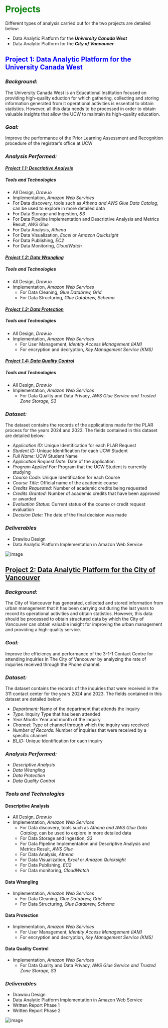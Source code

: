 # <font color="green">Projects</font>

Different types of analysis carried out for the two projects are detailed below:
- Data Analytic Platform for the ***University Canada West***
- Data Analytic Platform for the ***City of Vancouver***
 
## <font color="blue">Project 1: Data Analytic Platform for the University Canada West</font>

### *Background:*
The University Canada West is an Educational Institution focused on providing high-quality eduction for which gathering, collecting and storing information generated from it operational activities is essential to obtain statistics. However, all this data needs to be processed in order to obtain valuable insights that allow the UCW to maintain its high-quality education.

### *Goal:*
Improve the performance of the Prior Learning Assessment and Recognition procedure of the registrar's office at UCW

### *Analysis Performed:*

#### ***[Project 1.1: Descriptive Analysis](University_Canada_West/README.md)***
##### *Tools and Technologies*
  - All Design, *Draw.io*
  - Implementation, *Amazon Web Services*
   - For Data discovery, tools such as *Athena and AWS Glue Data Catalog*, can be used to explore in more detailed data
   - For Data Storage and Ingestion, *S3*
   - For Data Pipeline Implementation and Descriptive Analysis and Metrics Result, *AWS Glue*
   - For Data Analysis, *Athena*
   - For Data Visualization, *Excel* or *Amazon Quicksight*
   - For Data Publishing, *EC2*
   - For Data Monitoring, *CloudWatch*
#### ***[Project 1.2: Data Wrangling](University_Canada_West/DWUCW.md)***
##### *Tools and Technologies*
- All Design, *Draw.io*
- Implementation, *Amazon Web Services*
  - For Data Cleaning, *Glue Databrew, Grid*
  - For Data Structuring, *Glue Databrew, Schema*

#### ***[Project 1.3: Data Protection](University_Canada_West/DPUCW.md)***
##### *Tools and Technologies*
- All Design, *Draw.io*
- Implementation, *Amazon Web Services*
  - For User Management, *Identity Access Management (IAM)*
  - For encryption and decryption, *Key Management Service (KMS)*

#### ***[Project 1.4: Data Quality Control](University_Canada_West/DPQUCW.md)***
##### *Tools and Technologies*
- All Design, *Draw.io*
- Implementation, *Amazon Web Services*
   - For Data Quality and Data Privacy, *AWS Glue Service and Trusted Zone Storage, S3*

### *Dataset:*
The dataset contains the records of the applications made for the PLAR process for the years 2024 and 2023. The fields contained in this dataset are detailed below:

- *Application ID:* Unique Identification for each PLAR Request
- *Student ID:* Unique Identification for each UCW Student
- *Full Name:* UCW Student Name
- *Application Request Date:* Date of the application
- *Program Applied For:* Program that the UCW Student is currently studying
- *Course Code:* Unique Identification for each Course
- *Course Title:* Official name of the academic course
- *Credits Requested:* Number of academic credits being requested
- *Credits Granted:* Number of academic credits that have been approved or awarded
- *Evaluation Status:* Current status of the course or credit request evaluation
- *Decision Date:* The date of the final decision was made

### *Deliverables*
- Drawiou Design
- Data Analytic Platform Implementation in Amazon Web Service
 

![image](https://github.com/user-attachments/assets/0c9b011f-320b-4127-b21c-bb335146ce1a)



## [Project 2: Data Analytic Platform for the City of Vancouver](The_City_of_Vancouver/README.md)

### *Background:*
The City of Vancouver has generated, collected and stored information from urban management that it has been carrying out during the last years to record its operational activities and obtain statistics. However, this data should be processed to obtain structured data by which the City of Vancouver can obtain valuable insight for improving the urban management and providing a high-quality service. 

### *Goal:*
Improve the efficiency and performance of the 3-1-1 Contact Centre for attending inquiries in The City of Vancouver by analyzing the rate of inquiries received through the Phone channel.

### *Dataset:*
The dataset contains the records of the inquiries that were received in the 311 contact center for the years 2024 and 2023. The fields contained in this dataset are detailed below:

- *Department:* Name of the department that attends the inquiry
- *Type:* Inquiry Type that has been attended
- *Year Month:* Year and month of the inquiry
- *Channel:* Type of channel through which the inquiry was received
- *Number of Records:* Number of inquiries that were received by a specific channel
- *BI_ID:* Unique Identification for each inquiry

### *Analysis Performed:*
- *Descriptive Analysis*
- *Data Wrangling*
- *Data Protection*
- *Data Quality Control*

### *Tools and Technologies*

#### Descriptive Analysis
- All Design, *Draw.io*
- Implementation, *Amazon Web Services*
  - For Data discovery, tools such as *Athena and AWS Glue Data Catalog*, can be used to explore in more detailed data
  - For Data Storage and Ingestion, *S3*
  - For Data Pipeline Implementation and Descriptive Analysis and Metrics Result, *AWS Glue*
  - For Data Analysis, *Athena*
  - For Data Visualization, *Excel* or *Amazon Quicksight*
  - For Data Publishing, *EC2*
  - For Data monitoring, *CloudWatch*
 
#### Data Wrangling    
- Implementation, *Amazon Web Services*
  - For Data Cleaning, *Glue Databrew, Grid*
  - For Data Structuring, *Glue Databrew, Schema*

#### Data Protection
- Implementation, *Amazon Web Services*
  - For User Management, *Identity Access Management (IAM)*
  - For encryption and decryption, *Key Management Service (KMS)*

#### Data Quality Control
- Implementation, *Amazon Web Services*
   - For Data Quality and Data Privacy, *AWS Glue Service and Trusted Zone Storage, S3*

### *Deliverables*
- Drawiou Design
- Data Analytic Platform Implementation in Amazon Web Service
- Written Report Phase 1
- Written Report Phase 2 


![image](https://github.com/user-attachments/assets/cfdc58bb-843e-4c9a-aafd-6bcef89830ba)




